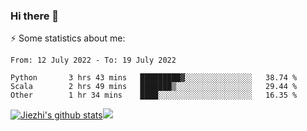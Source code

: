 ### Hi there 👋

⚡ Some statistics about me:


<!--START_SECTION:waka-->

```text
From: 12 July 2022 - To: 19 July 2022

Python       3 hrs 43 mins   █████████▓░░░░░░░░░░░░░░░   38.74 %
Scala        2 hrs 49 mins   ███████▒░░░░░░░░░░░░░░░░░   29.44 %
Other        1 hr 34 mins    ████░░░░░░░░░░░░░░░░░░░░░   16.35 %
```

<!--END_SECTION:waka-->





[![Jiezhi's github stats](https://github-readme-stats.vercel.app/api?username=Jiezhi&show_icons=true)](https://github.com/Jiezhi/github-readme-stats)[![](https://stats.justsong.cn/api/leetcode/?username=Jiezhi)](https://leetcode.com/Jiezhi/) 
<!--
[![Top Langs](https://github-readme-stats.vercel.app/api/top-langs/?username=Jiezhi&hide=javascript,html)](https://github.com/Jiezhi/github-readme-stats)

**Jiezhi/Jiezhi** is a ✨ _special_ ✨ repository because its `README.md` (this file) appears on your GitHub profile.

Here are some ideas to get you started:

- 🔭 I’m currently working on ...
- 🌱 I’m currently learning ...
- 👯 I’m looking to collaborate on ...
- 🤔 I’m looking for help with ...
- 💬 Ask me about ...
- 📫 How to reach me: ...
- 😄 Pronouns: ...
- ⚡ Fun fact: ...
-->

